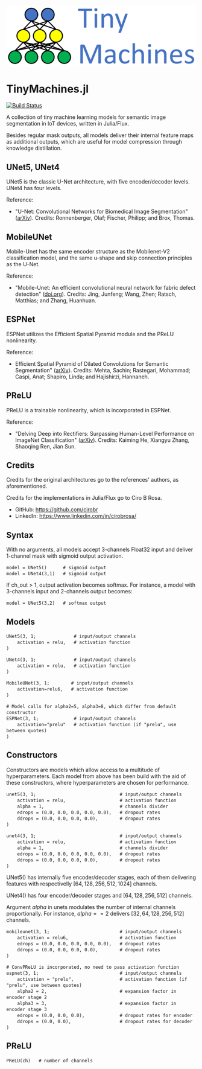 ![alt text](./images/logo-name-tm.png)

# TinyMachines.jl

[![Build Status](https://github.com/cirobr/TinyMachines.jl/actions/workflows/CI.yml/badge.svg?branch=main)](https://github.com/cirobr/TinyMachines.jl/actions/workflows/CI.yml?query=branch%3Amain)

A collection of tiny machine learning models for semantic image segmentation in IoT devices, written in Julia/Flux.

Besides regular mask outputs, all models deliver their internal feature maps as additional outputs, which are useful for model compression through knowledge distillation.


## UNet5, UNet4

UNet5 is the classic U-Net architecture, with five encoder/decoder levels. UNet4 has four levels.

Reference:
* "U-Net: Convolutional Networks for Biomedical Image Segmentation" ([arXiv](https://arxiv.org/abs/1505.04597)). Credits: Ronnenberger, Olaf; Fischer, Philipp; and Brox, Thomas.


## MobileUNet

Mobile-Unet has the same encoder structure as the Mobilenet-V2 classification model, and the same u-shape and skip connection principles as the U-Net.

Reference:
* "Mobile-Unet: An efficient convolutional neural network for fabric defect detection" ([doi.org](https://doi.org/10.1177/0040517520928604)). Credits: Jing, Junfeng; Wang, Zhen; Ratsch, Matthias; and Zhang, Huanhuan.


## ESPNet
ESPNet utilizes the Efficient Spatial Pyramid module and the PReLU nonlinearity.

Reference:
* Efficient Spatial Pyramid of Dilated Convolutions for Semantic Segmentation" ([arXiv](https://arxiv.org/abs/1803.06815)). Credits: Mehta, Sachin; Rastegari, Mohammad; Caspi, Anat; Shapiro, Linda; and Hajishirzi, Hannaneh.


## PReLU
PReLU is a trainable nonlinearity, which is incorporated in ESPNet.

Reference:
* "Delving Deep into Rectifiers: Surpassing Human-Level Performance on ImageNet Classification" ([arXiv](https://arxiv.org/abs/1502.01852)). Credits: Kaiming He, Xiangyu Zhang, Shaoqing Ren, Jian Sun.


## Credits
Credits for the original architectures go to the references' authors, as aforementioned.

Credits for the implementations in Julia/Flux go to Ciro B Rosa.
* GitHub: https://github.com/cirobr
* LinkedIn: https://www.linkedin.com/in/cirobrosa/


## Syntax

With no arguments, all models accept 3-channels Float32 input and deliver 1-channel mask with sigmoid output activation.

```
model = UNet5()      # sigmoid output
model = UNet4(3,1)   # sigmoid output
```

If ch_out > 1, output activation becomes softmax. For instance, a model with 3-channels input and 2-channels output becomes:

```
model = UNet5(3,2)   # softmax output
```


## Models

```
UNet5(3, 1;              # input/output channels
    activation = relu,   # activation function
)
```

```
UNet4(3, 1;              # input/output channels
    activation = relu,   # activation function
)
```

```
MobileUNet(3, 1;        # input/output channels
    activation=relu6,   # activation function
)
```

```
# Model calls for alpha2=5, alpha3=8, which differ from default constructor
ESPNet(3, 1;             # input/output channels
    activation="prelu"   # activation function (if "prelu", use between quotes) 
)
```


## Constructors

Constructors are models which allow access to a multitude of hyperparameters. Each model from above has been build with the aid of these constructors, where hyperparameters are chosen for performance.

```
unet5(3, 1;                               # input/output channels
    activation = relu,                    # activation function
    alpha = 1,                            # channels divider
    edrops = (0.0, 0.0, 0.0, 0.0, 0.0),   # dropout rates
    ddrops = (0.0, 0.0, 0.0, 0.0),        # dropout rates
)
```

```
unet4(3, 1;                               # input/output channels
    activation = relu,                    # activation function
    alpha = 1,                            # channels divider
    edrops = (0.0, 0.0, 0.0, 0.0, 0.0),   # dropout rates
    ddrops = (0.0, 0.0, 0.0, 0.0),        # dropout rates
)
```

UNet5() has internally five encoder/decoder stages, each of them delivering features with respectivelly $[64, 128, 256, 512, 1024]$ channels.

UNet4() has four encoder/decoder stages and $[64, 128, 256, 512]$ channels.

Argument $alpha$ in unets modulates the number of internal channels proportionally. For instance, $alpha == 2$ delivers $[32, 64, 128, 256, 512]$ channels.


```
mobileunet(3, 1;                          # input/output channels
    activation = relu6,                   # activation function
    edrops = (0.0, 0.0, 0.0, 0.0, 0.0),   # dropout rates
    ddrops = (0.0, 0.0, 0.0, 0.0),        # dropout rates
)
```

```
# ConvPReLU is incorporated, no need to pass activation function
espnet(3, 1;                              # input/output channels
    activation = "prelu",                 # activation function (if "prelu", use between quotes)
    alpha2 = 2,                           # expansion factor in encoder stage 2
    alpha3 = 3,                           # expansion factor in encoder stage 3
    edrops = (0.0, 0.0, 0.0),             # dropout rates for encoder
    ddrops = (0.0, 0.0),                  # dropout rates for decoder
)
```


## PReLU

```
PReLU(ch)   # number of channels
```
